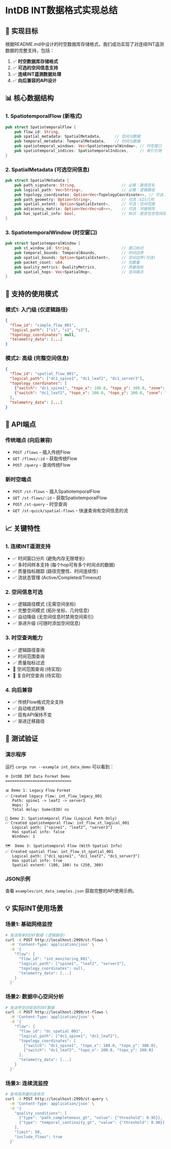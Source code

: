 # IntDB INT数据格式实现总结

## 🎯 实现目标

根据README.md中设计的时空数据库存储格式，我们成功实现了对连续INT遥测数据的完整支持，包括：

1. ✅ **时空数据库存储格式**
2. ✅ **可选的空间信息支持**  
3. ✅ **连续INT遥测数据处理**
4. ✅ **向后兼容的API设计**

## 📊 核心数据结构

### 1. SpatiotemporalFlow (新格式)

```rust
pub struct SpatiotemporalFlow {
    pub flow_id: String,
    pub spatial_metadata: SpatialMetadata,      // 空间元数据
    pub temporal_metadata: TemporalMetadata,    // 时间元数据
    pub spatiotemporal_windows: Vec<SpatiotemporalWindow>, // 时空窗口
    pub spatiotemporal_indices: SpatiotemporalIndices,     // 索引引用
}
```

### 2. SpatialMetadata (可选空间信息)

```rust
pub struct SpatialMetadata {
    pub path_signature: String,                    // 必需：路径签名
    pub logical_path: Vec<String>,                 // 必需：逻辑路径
    pub topology_coordinates: Option<Vec<TopologyCoordinate>>, // 可选：拓扑坐标
    pub path_geometry: Option<String>,             // 可选：GIS几何
    pub spatial_extent: Option<SpatialExtent>,     // 可选：空间范围
    pub adjacency_matrix: Option<Vec<Vec<u8>>>,    // 可选：邻接矩阵
    pub has_spatial_info: bool,                    // 标识：是否包含空间信息
}
```

### 3. SpatiotemporalWindow (时空窗口)

```rust
pub struct SpatiotemporalWindow {
    pub st_window_id: String,                      // 窗口标识
    pub temporal_bounds: TemporalBounds,           // 时间边界
    pub spatial_bounds: Option<SpatialExtent>,     // 空间边界(可选)
    pub packet_count: u64,                         // 包数量
    pub quality_metrics: QualityMetrics,           // 质量指标
    pub spatial_hops: Vec<SpatialHop>,             // 空间跳点
}
```

## 🔄 支持的使用模式

### 模式1: 入门级 (仅逻辑路径)
```json
{
  "flow_id": "simple_flow_001",
  "logical_path": ["s1", "s2", "s3"],
  "topology_coordinates": null,
  "telemetry_data": [...]
}
```

### 模式2: 高级 (完整空间信息)
```json
{
  "flow_id": "spatial_flow_001", 
  "logical_path": ["dc1_spine1", "dc1_leaf2", "dc1_server3"],
  "topology_coordinates": [
    {"switch": "dc1_spine1", "topo_x": 100.0, "topo_y": 300.0, "zone": "spine"},
    {"switch": "dc1_leaf2", "topo_x": 200.0, "topo_y": 200.0, "zone": "leaf"}
  ],
  "telemetry_data": [...]
}
```

## 🚀 API端点

### 传统端点 (向后兼容)
- `POST /flows` - 插入传统Flow
- `GET /flows/:id` - 获取传统Flow
- `POST /query` - 查询传统Flow

### 新时空端点
- `POST /st-flows` - 插入SpatiotemporalFlow
- `GET /st-flows/:id` - 获取SpatiotemporalFlow  
- `POST /st-query` - 时空查询
- `GET /st-quick/spatial-flows` - 快速查询有空间信息的流

## 📈 关键特性

### 1. 连续INT遥测支持
- ✅ 时间窗口分片 (避免内存无限增长)
- ✅ 多时间样本支持 (每个hop可有多个时间点的数据)
- ✅ 质量指标跟踪 (路径完整性、时间连续性)
- ✅ 流状态管理 (Active/Completed/Timeout)

### 2. 空间信息可选
- ✅ 逻辑路径模式 (无需空间坐标)
- ✅ 完整空间模式 (拓扑坐标、几何信息)
- ✅ 自动降级 (无空间信息时禁用空间索引)
- ✅ 渐进升级 (可随时添加空间信息)

### 3. 时空查询能力
- ✅ 逻辑路径查询
- ✅ 时间范围查询  
- ✅ 质量指标过滤
- 🚧 空间范围查询 (待实现)
- 🚧 复合时空查询 (待实现)

### 4. 向后兼容
- ✅ 传统Flow格式完全支持
- ✅ 自动格式转换
- ✅ 现有API保持不变
- ✅ 渐进迁移路径

## 🧪 测试验证

### 演示程序
运行 `cargo run --example int_data_demo` 可以看到：

```
🌐 IntDB INT Data Format Demo
=============================

📊 Demo 1: Legacy Flow Format
✅ Created legacy flow: int_flow_legacy_001
   Path: spine1 -> leaf2 -> server3
   Hops: 3
   Total delay: Some(830) ns

🔀 Demo 2: Spatiotemporal Flow (Logical Path Only)  
✅ Created spatiotemporal flow: int_flow_st_logical_001
   Logical path: ["spine1", "leaf2", "server3"]
   Has spatial info: false
   Windows: 1

🗺️  Demo 3: Spatiotemporal Flow (With Spatial Info)
✅ Created spatial flow: int_flow_st_spatial_001
   Logical path: ["dc1_spine1", "dc1_leaf2", "dc1_server3"]
   Has spatial info: true
   Spatial extent: (100, 100) to (250, 300)
```

### JSON示例
查看 `examples/int_data_samples.json` 获取完整的API使用示例。

## 💡 实际INT使用场景

### 场景1: 基础网络监控
```bash
# 发送简单的INT数据 (逻辑路径)
curl -X POST http://localhost:2999/st-flows \
  -H 'Content-Type: application/json' \
  -d '{
    "flow": {
      "flow_id": "int_monitoring_001",
      "logical_path": ["spine1", "leaf2", "server3"],
      "topology_coordinates": null,
      "telemetry_data": [...]
    }
  }'
```

### 场景2: 数据中心空间分析
```bash
# 发送带空间信息的INT数据
curl -X POST http://localhost:2999/st-flows \
  -H 'Content-Type: application/json' \
  -d '{
    "flow": {
      "flow_id": "dc_spatial_001", 
      "logical_path": ["dc1_spine1", "dc1_leaf2"],
      "topology_coordinates": [
        {"switch": "dc1_spine1", "topo_x": 100.0, "topo_y": 300.0},
        {"switch": "dc1_leaf2", "topo_x": 200.0, "topo_y": 200.0}
      ],
      "telemetry_data": [...]
    }
  }'
```

### 场景3: 连续流监控
```bash
# 查询高质量的连续流
curl -X POST http://localhost:2999/st-query \
  -H 'Content-Type: application/json' \
  -d '{
    "quality_conditions": [
      {"type": "path_completeness_gt", "value": {"threshold": 0.95}},
      {"type": "temporal_continuity_gt", "value": {"threshold": 0.90}}
    ],
    "limit": 50,
    "include_flows": true
  }'
```
